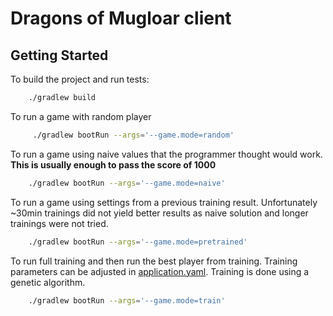 # Dragons of Mugloar client

## Getting Started

To build the project and run tests:

```bash
    ./gradlew build
```

To run a game with random player
```bash
     ./gradlew bootRun --args='--game.mode=random'
```

To run a game using naive values that the programmer thought would work. **This is usually enough to pass the score of 1000**
```bash
    ./gradlew bootRun --args='--game.mode=naive'
```

To run a game using settings from a previous training result.
Unfortunately ~30min trainings did not yield better results as naive solution and longer trainings were not tried.
```bash
    ./gradlew bootRun --args='--game.mode=pretrained'
```

To run full training and then run the best player from training. Training parameters can be adjusted in [application.yaml](src/main/resources/application.yaml).
Training is done using a genetic algorithm.  
```bash
    ./gradlew bootRun --args='--game.mode=train'
```
